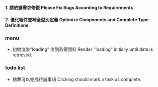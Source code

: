 #### 1. 請依據需求修復 Please Fix Bugs According to Requirements

#### 2. 優化組件並補全型別定義 Optimize Components and Complete Type Definitions

### menu

- 初始渲染"loading" 直到取得資料 Render "loading" initially until data is retrieved.

### todo list

- 點擊可以完成待辦事項 Clicking should mark a task as complete.

